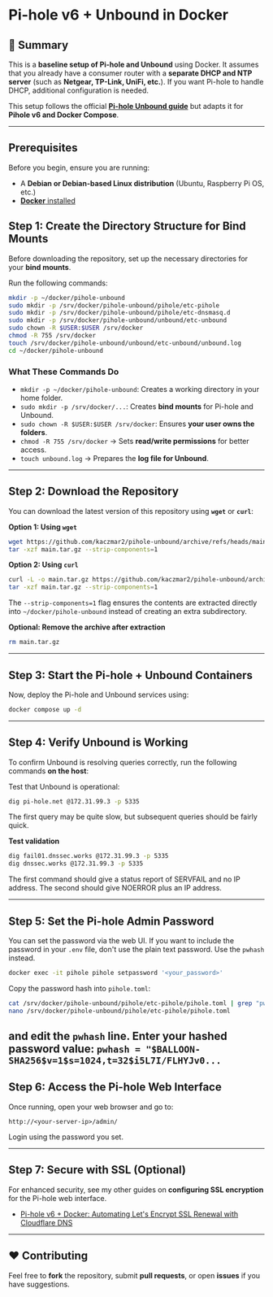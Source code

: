 # Pi-hole v6 + Unbound in Docker

## 🔹 Summary
This is a **baseline setup of Pi-hole and Unbound** using Docker. It assumes that you already have a consumer router with a **separate DHCP and NTP server** (such as **Netgear, TP-Link, UniFi, etc.**). If you want Pi-hole to handle DHCP, additional configuration is needed.

This setup follows the official **[Pi-hole Unbound guide](https://docs.pi-hole.net/guides/dns/unbound/)** but adapts it for **Pihole v6 and Docker Compose**.

---

## Prerequisites
Before you begin, ensure you are running:
- A **Debian or Debian-based Linux distribution** (Ubuntu, Raspberry Pi OS, etc.)
- [**Docker** installed](https://docs.docker.com/engine/install/)

## Step 1: Create the Directory Structure for Bind Mounts
Before downloading the repository, set up the necessary directories for your **bind mounts**.

Run the following commands:

```sh
mkdir -p ~/docker/pihole-unbound
sudo mkdir -p /srv/docker/pihole-unbound/pihole/etc-pihole
sudo mkdir -p /srv/docker/pihole-unbound/pihole/etc-dnsmasq.d
sudo mkdir -p /srv/docker/pihole-unbound/unbound/etc-unbound
sudo chown -R $USER:$USER /srv/docker
chmod -R 755 /srv/docker
touch /srv/docker/pihole-unbound/unbound/etc-unbound/unbound.log
cd ~/docker/pihole-unbound
```
### **What These Commands Do**
- `mkdir -p ~/docker/pihole-unbound`: Creates a working directory in your home folder.
- `sudo mkdir -p /srv/docker/...`: Creates **bind mounts** for Pi-hole and Unbound.
- `sudo chown -R $USER:$USER /srv/docker`: Ensures **your user owns the folders**.
- `chmod -R 755 /srv/docker` → Sets **read/write permissions** for better access.
- `touch unbound.log` → Prepares the **log file for Unbound**.

---

## Step 2: Download the Repository

You can download the latest version of this repository using **`wget`** or **`curl`**:

**Option 1: Using `wget`**
```sh
wget https://github.com/kaczmar2/pihole-unbound/archive/refs/heads/main.tar.gz
tar -xzf main.tar.gz --strip-components=1
```

**Option 2: Using `curl`**
```sh
curl -L -o main.tar.gz https://github.com/kaczmar2/pihole-unbound/archive/refs/heads/main.tar.gz
tar -xzf main.tar.gz --strip-components=1
```

The `--strip-components=1` flag ensures the contents are extracted directly into `~/docker/pihole-unbound` instead of creating an extra subdirectory.

**Optional: Remove the archive after extraction**
```sh
rm main.tar.gz
```

---

## Step 3: Start the Pi-hole + Unbound Containers
Now, deploy the Pi-hole and Unbound services using:

```sh
docker compose up -d
```

---

## Step 4: Verify Unbound is Working

To confirm Unbound is resolving queries correctly, run the following commands **on the host**:

Test that Unbound is operational:

```sh
dig pi-hole.net @172.31.99.3 -p 5335
```

The first query may be quite slow, but subsequent queries should be fairly quick.

**Test validation**

```sh
dig fail01.dnssec.works @172.31.99.3 -p 5335
dig dnssec.works @172.31.99.3 -p 5335
```

The first command should give a status report of SERVFAIL and no IP address. The second should give NOERROR plus an IP address.

---

## Step 5: Set the Pi-hole Admin Password
You can set the password via the web UI.
If you want to include the password in your `.env` file, don't use the plain text password. Use the `pwhash` instead.

```sh
docker exec -it pihole pihole setpassword '<your_password>'
```
Copy the password hash into `pihole.toml`:

```sh
cat /srv/docker/pihole-unbound/pihole/etc-pihole/pihole.toml | grep "pwhash"
nano /srv/docker/pihole-unbound/pihole/etc-pihole/pihole.toml
```

and edit the `pwhash` line. Enter your hashed password value: `pwhash = "$BALLOON-SHA256$v=1$s=1024,t=32$i5L7I/FLHYJv0...`
---


## Step 6: Access the Pi-hole Web Interface
Once running, open your web browser and go to:

```
http://<your-server-ip>/admin/
```

Login using the password you set.

---

## Step 7: Secure with SSL (Optional)
For enhanced security, see my other guides on **configuring SSL encryption** for the Pi-hole web interface.
- [Pi-hole v6 + Docker: Automating Let's Encrypt SSL Renewal with Cloudflare DNS](https://gist.github.com/kaczmar2/027fd6f64f4e4e7ebbb0c75cb3409787#file-pihole-v6-docker-le-cf-md)
---

## ❤️ Contributing
Feel free to **fork** the repository, submit **pull requests**, or open **issues** if you have suggestions.
